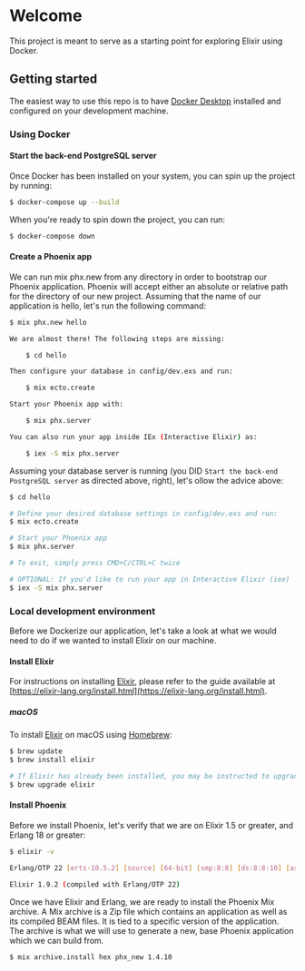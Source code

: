 # Welcome

This project is meant to serve as a starting point for exploring Elixir using Docker.

## Getting started

The easiest way to use this repo is to have [Docker Desktop](https://www.docker.com/products/docker-desktop) installed and configured on your development machine.

### Using Docker

#### Start the back-end PostgreSQL server

Once Docker has been installed on your system, you can spin up the project by running:

```sh
$ docker-compose up --build
```

When you're ready to spin down the project, you can run:

```sh
$ docker-compose down
```

#### Create a Phoenix app

We can run mix phx.new from any directory in order to bootstrap our Phoenix application. Phoenix will accept either an absolute or relative path for the directory of our new project. Assuming that the name of our application is hello, let's run the following command:

```sh
$ mix phx.new hello

We are almost there! The following steps are missing:

    $ cd hello

Then configure your database in config/dev.exs and run:

    $ mix ecto.create

Start your Phoenix app with:

    $ mix phx.server

You can also run your app inside IEx (Interactive Elixir) as:

    $ iex -S mix phx.server
```

Assuming your database server is running (you DID `Start the back-end PostgreSQL server` as directed above, right), let's ollow the advice above:

```sh
$ cd hello

# Define your desired database settings in config/dev.exs and run:
$ mix ecto.create

# Start your Phoenix app
$ mix phx.server

# To exit, simply press CMD+C/CTRL+C twice

# OPTIONAL: If you'd like to run your app in Interactive Elixir (iex)
$ iex -S mix phx.server
```

### Local development environment

Before we Dockerize our application, let's take a look at what we would need to do if we wanted to install Elixir on our machine.

#### Install Elixir

For instructions on installing [Elixir](https://elixir-lang.org/), please refer to the guide available at [https://elixir-lang.org/install.html](https://elixir-lang.org/install.html).

##### macOS

To install [Elixir](https://elixir-lang.org/) on macOS using [Homebrew](https://brew.sh):

```sh
$ brew update
$ brew install elixir

# If Elixir has already been installed, you may be instructed to upgrade to the latest version
$ brew upgrade elixir
```

#### Install Phoenix

Before we install Phoenix, let's verify that we are on Elixir 1.5 or greater, and Erlang 18 or greater:

```sh
$ elixir -v

Erlang/OTP 22 [erts-10.5.2] [source] [64-bit] [smp:8:8] [ds:8:8:10] [async-threads:1] [hipe] [dtrace]

Elixir 1.9.2 (compiled with Erlang/OTP 22)
```

Once we have Elixir and Erlang, we are ready to install the Phoenix Mix archive. A Mix archive is a Zip file which contains an application as well as its compiled BEAM files. It is tied to a specific version of the application. The archive is what we will use to generate a new, base Phoenix application which we can build from.

```sh
$ mix archive.install hex phx_new 1.4.10
```
